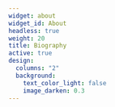 ```yaml
---
widget: about
widget_id: About
headless: true
weight: 20
title: Biography
active: true
design:
  columns: "2"
  background:
    text_color_light: false
    image_darken: 0.3
---
```


